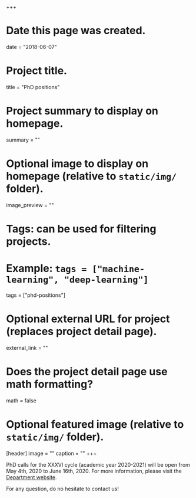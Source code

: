 +++
# Date this page was created.
date = "2018-06-07"

# Project title.
title = "PhD positions"

# Project summary to display on homepage.
summary = ""

# Optional image to display on homepage (relative to `static/img/` folder).
image_preview = ""

# Tags: can be used for filtering projects.
# Example: `tags = ["machine-learning", "deep-learning"]`
tags = ["phd-positions"]

# Optional external URL for project (replaces project detail page).
external_link = ""

# Does the project detail page use math formatting?
math = false

# Optional featured image (relative to `static/img/` folder).
[header]
image = ""
caption = ""
+++

PhD calls for the XXXVI cycle (academic year 2020-2021) will be open from May 4th, 2020 to June 16th, 2020. For more information, please visit the [Department website](https://www.dfa.unipd.it/index.php?id=phd-physics).

For any question, do no hesitate to contact us!
